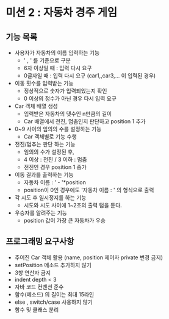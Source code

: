 # 미션 2 : 자동차 경주 게임



## 기능 목록

- 사용자가 자동차의 이름 입력하는 기능
  - ' , ' 를 기준으로 구분
  - 6자 이상일 때 : 입력 다시 요구
  - 0글자일 때 : 입력 다시 요구 (car1,,car3,...  이 입력된 경우)
- 이동 횟수를 입력받는 기능
  - 정상적으로 숫자가 입력되었는지 확인
  - 0 이상의 정수가 아닌 경우 다시 입력 요구
- Car 객체 배열 생성
  - 입력받은 자동차의 댓수인 n만큼의 길이
  - Car 배열에서 전진, 멈춤인지 판단하고 position 1 추가
- 0~9 사이의 임의의 수를 설정하는 기능
  - Car 객체별로 기능 수행
- 전진/멈추는 판단 하는 기능
  - 임의의 수가 설정된 후,
  - 4 이상 : 전진 / 3 이하 : 멈춤
  - 전진인 경우 position 1 증가
- 이동 결과를 출력하는 기능
  - 자동차 이름 : ' - '*position
  - position이 0인 경우에도  '자동차 이름 : ' 의 형식으로 출력
- 각 시도 후 일시정지를 하는 기능
  - 시도와 시도 사이에 1~2초의 출력 텀을 둔다.
- 우승자를 알려주는 기능
  - position 값이 가장 큰 자동차가 우승



## 프로그래밍 요구사항

- 주어진 Car 객체 활용 (name, position 제어자 private 변경 금지)
- setPosition 메소드 추가하지 않기
- 3항 연산자 금지
- indent depth < 3
- 자바 코드 컨벤션 준수
- 함수(메소드) 의 길이는 최대 15라인
- else , switch/case 사용하지 않기
- 함수 및 클래스 분리

